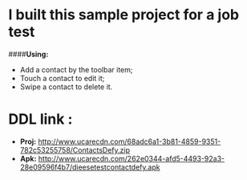 # I built this sample project for a job test

####**Using:**

  - Add a contact by the toolbar item;
  - Touch a contact to edit it;
  - Swipe a contact to delete it.


# DDL link :
- **Proj:** <http://www.ucarecdn.com/68adc6a1-3b81-4859-9351-782c53255758/ContactsDefy.zip>
- **Apk:** <http://www.ucarecdn.com/262e0344-afd5-4493-92a3-28e09596f4b7/dieesetestcontactdefy.apk>
